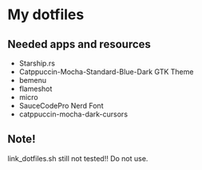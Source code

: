 # My dotfiles

## Needed apps and resources

- Starship.rs
- Catppuccin-Mocha-Standard-Blue-Dark GTK Theme
- bemenu
- flameshot
- micro
- SauceCodePro Nerd Font
- catppuccin-mocha-dark-cursors

## Note!

link_dotfiles.sh still not tested!! Do not use.